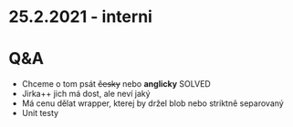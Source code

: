 # 25.2.2021 - interni

# Q&A
- Chceme o tom psát ~~česky~~ nebo **anglicky** SOLVED
- Jirka++ jich má dost, ale neví jaký
- Má cenu dělat wrapper, kterej by držel blob nebo striktně separovaný
- Unit testy
